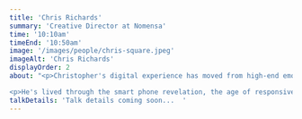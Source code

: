 ```yaml
---
title: 'Chris Richards'
summary: 'Creative Director at Nomensa'
time: '10:10am'
timeEnd: '10:50am'
image: '/images/people/chris-square.jpeg'
imageAlt: 'Chris Richards'
displayOrder: 2
about: "<p>Christopher's digital experience has moved from high-end emotionally driven creative, to functional and behavioural UX design, across a wide range of clients from commerce to government.</p>

<p>He's lived through the smart phone revelation, the age of responsive design, the golden age of UX and immersive tech and driven app experiences.  </p>"
talkDetails: 'Talk details coming soon...  '
---
```

